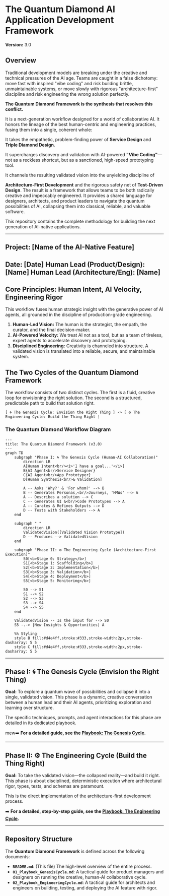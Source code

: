 # The Quantum Diamond AI Application Development Framework
**Version:** 3.0

## Overview
Traditional development models are breaking under the creative and technical pressures of the AI age. Teams are caught in a false dichotomy: move fast with inspired "vibe coding" and risk building brittle, unmaintainable systems, or move slowly with rigorous "architecture-first" discipline and risk engineering the wrong solution perfectly.

**The Quantum Diamond Framework is the synthesis that resolves this conflict.**

It is a next-generation workflow designed for a world of collaborative AI. It honors the lineage of the best human-centric and engineering practices, fusing them into a single, coherent whole:

It takes the empathetic, problem-finding power of **Service Design** and **Triple Diamond Design**.

It supercharges discovery and validation with AI-powered **"Vibe Coding"**—not as a reckless shortcut, but as a sanctioned, high-speed prototyping tool.

It channels the resulting validated vision into the unyielding discipline of 

**Architecture-First Development** and the rigorous safety net of **Test-Driven Design**.
The result is a framework that allows teams to be both radically creative and impeccably engineered. It provides a shared language for designers, architects, and product leaders to navigate the quantum possibilities of AI, collapsing them into classical, reliable, and valuable software.

This repository contains the complete methodology for building the next generation of AI-native applications.

---
## Project: [Name of the AI-Native Feature]
**Date:** [Date]
**Human Lead (Product/Design):** [Name]
**Human Lead (Architecture/Eng):** [Name]
---

## Core Principles: Human Intent, AI Velocity, Engineering Rigor

This workflow fuses human strategic insight with the generative power of AI agents, all grounded in the discipline of production-grade engineering.

1.  **Human-Led Vision:** The human is the strategist, the empath, the curator, and the final decision-maker.
2.  **AI-Powered Velocity:** We treat AI not as a tool, but as a team of tireless, expert agents to accelerate discovery and prototyping.
3.  **Disciplined Engineering:** Creativity is channeled into structure. A validated vision is translated into a reliable, secure, and maintainable system.

## The Two Cycles of the Quantum Diamond Framework

The workflow consists of two distinct cycles. The first is a fluid, creative loop for envisioning the right solution. The second is a structured, predictable path to build that solution right.

`[ 🌀 The Genesis Cycle: Envision the Right Thing ] -> [ ⚙️ The Engineering Cycle: Build the Thing Right ]`

### The Quantum Diamond Workflow Diagram

```mermaid
---
title: The Quantum Diamond Framework (v3.0)
---
graph TD
    subgraph "Phase I: 🌀 The Genesis Cycle (Human-AI Collaboration)"
        direction LR
        A[Human Intent<br/><i>'I have a goal...'</i>]
        B{AI Agent<br/>Service Designer}
        C{AI Agent<br/>App Prototyper}
        D[Human Synthesis<br/>& Validation]

        A -- Asks 'Why?' & 'For whom?' --> B
        B -- Generates Personas,<br/>Journeys, 'HMWs' --> A
        A -- Describes a solution --> C
        C -- Generates UI &<br/>Code Prototypes --> A
        A -- Curates & Refines Outputs --> D
        D -- Tests with Stakeholders --> A
    end
    
    subgraph " "
        direction LR
        ValidatedVision([Validated Vision Prototype])
        D -- Produces --> ValidatedVision
    end

    subgraph "Phase II: ⚙️ The Engineering Cycle (Architecture-First Execution)"
        S0[<b>Stage 0: Strategy</b>]
        S1[<b>Stage 1: Scaffolding</b>]
        S2[<b>Stage 2: Implementation</b>]
        S3[<b>Stage 3: Validation</b>]
        S4[<b>Stage 4: Deployment</b>]
        S5[<b>Stage 5: Monitoring</b>]
        
        S0 --> S1
        S1 --> S2
        S2 --> S3
        S3 --> S4
        S4 --> S5
    end

    ValidatedVision -- Is the input for --> S0
    S5 -.-> |New Insights & Opportunities| A

    %% Styling
    style B fill:#d4e4ff,stroke:#333,stroke-width:2px,stroke-dasharray: 5 5
    style C fill:#d4e4ff,stroke:#333,stroke-width:2px,stroke-dasharray: 5 5
```

---
## Phase I: 🌀 The Genesis Cycle (Envision the Right Thing)

**Goal:** To explore a quantum wave of possibilities and collapse it into a single, validated vision. This phase is a dynamic, creative conversation between a human lead and their AI agents, prioritizing exploration and learning over structure.

The specific techniques, prompts, and agent interactions for this phase are detailed in its dedicated playbook.

mew➡️ **For a detailed guide, see the [Playbook: The Genesis Cycle](./01_playbook-genesis-cycle.md).**

---
## Phase II: ⚙️ The Engineering Cycle (Build the Thing Right)

**Goal:** To take the validated vision—the collapsed reality—and build it right. This phase is about disciplined, deterministic execution where architectural rigor, types, tests, and schemas are paramount.

This is the direct implementation of the architecture-first development process.

➡️ **For a detailed, step-by-step guide, see the [Playbook: The Engineering Cycle](./02_Playbook_EngineeringCycle.md).**

---
## Repository Structure

The **Quantum Diamond Framework** is defined across the following documents:

*   **`README.md`**: (This file) The high-level overview of the entire process.
*   **`01_Playbook_GenesisCycle.md`**: A tactical guide for product managers and designers on running the creative, human-AI collaborative cycle.
*   **`02_Playbook_EngineeringCycle.md`**: A tactical guide for architects and engineers on building, testing, and deploying the AI feature with rigor.

